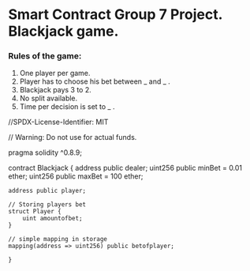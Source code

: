# Smart Contract Group 7 Project. Blackjack game.
 
### Rules of the game:
1. One player per game.
2. Player has to choose his bet between _ and _ .
3. Blackjack pays 3 to 2.
4. No split available.
5. Time per decision is set to _ .
 

//SPDX-License-Identifier: MIT

// Warning: Do not use for actual funds.

pragma solidity ^0.8.9;

contract Blackjack {
    address public dealer;
    uint256 public minBet = 0.01 ether;
    uint256 public maxBet = 100 ether;
    
    address public player;

    // Storing players bet
    struct Player {
        uint amountofbet;
    }
    
    // simple mapping in storage
    mapping(address => uint256) public betofplayer;

    }
